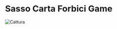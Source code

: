 # Sasso Carta Forbici Game

![Cattura](https://user-images.githubusercontent.com/57859960/115212311-a7aae980-a100-11eb-9f57-1a7176c7a4f4.PNG)
